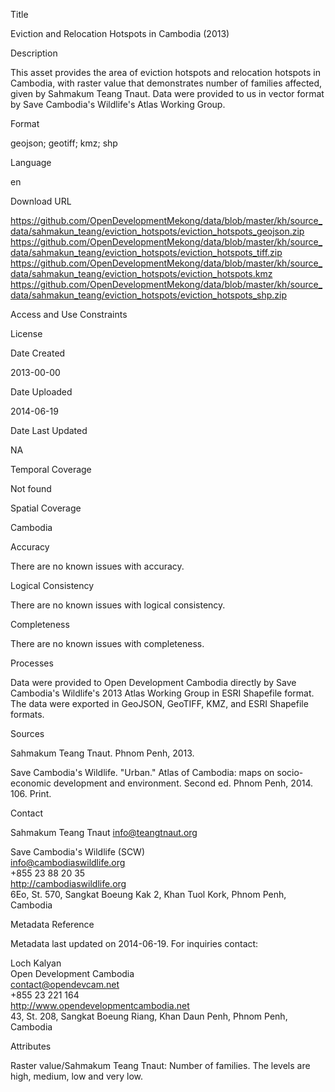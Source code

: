 Title

Eviction and Relocation Hotspots in Cambodia (2013)   

Description

This asset provides the area of eviction hotspots and relocation hotspots in Cambodia, with raster value that demonstrates number of families affected, given by Sahmakum Teang Tnaut. Data were provided to us in vector format by Save Cambodia's Wildlife's Atlas Working Group.

Format

geojson; geotiff; kmz; shp

Language

en

Download URL

https://github.com/OpenDevelopmentMekong/data/blob/master/kh/source_data/sahmakun_teang/eviction_hotspots/eviction_hotspots_geojson.zip  
https://github.com/OpenDevelopmentMekong/data/blob/master/kh/source_data/sahmakun_teang/eviction_hotspots/eviction_hotspots_tiff.zip  
https://github.com/OpenDevelopmentMekong/data/blob/master/kh/source_data/sahmakun_teang/eviction_hotspots/eviction_hotspots.kmz  
https://github.com/OpenDevelopmentMekong/data/blob/master/kh/source_data/sahmakun_teang/eviction_hotspots/eviction_hotspots_shp.zip  

Access and Use Constraints



License



Date Created

2013-00-00  

Date Uploaded

2014-06-19

Date Last Updated

NA

Temporal Coverage

Not found

Spatial Coverage

Cambodia

Accuracy

There are no known issues with accuracy.

Logical Consistency

There are no known issues with logical consistency.

Completeness

There are no known issues with completeness.

Processes

Data were provided to Open Development Cambodia directly by Save Cambodia's Wildlife's 2013 Atlas Working Group in ESRI Shapefile format. The data were exported in GeoJSON, GeoTIFF, KMZ, and ESRI Shapefile formats.

Sources

Sahmakum Teang Tnaut. Phnom Penh, 2013.

Save Cambodia's Wildlife. "Urban." Atlas of Cambodia: maps on socio-economic development and environment. Second ed. Phnom Penh, 2014. 106. Print.

Contact

Sahmakum Teang Tnaut
info@teangtnaut.org

Save Cambodia's Wildlife (SCW)  
info@cambodiaswildlife.org  
+855 23 88 20 35  
http://cambodiaswildlife.org  
6Eo, St. 570, Sangkat Boeung Kak 2, Khan Tuol Kork, Phnom Penh, Cambodia 

Metadata Reference

Metadata last updated on 2014-06-19. For inquiries contact:

Loch Kalyan  
Open Development Cambodia  
contact@opendevcam.net  
+855 23 221 164  
http://www.opendevelopmentcambodia.net  
43, St. 208, Sangkat Boeung Riang, Khan Daun Penh, Phnom Penh, Cambodia 

Attributes

Raster value/Sahmakum Teang Tnaut: Number of families. The levels are high, medium, low and very low. 





